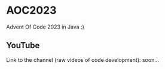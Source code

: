 # AOC2023
Advent Of Code 2023 in Java :)

## YouTube
Link to the channel (raw videos of code development): soon...
